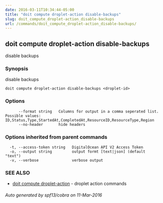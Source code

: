 ```yaml
---
date: 2016-03-11T10:34:44-05:00
title: "doit compute droplet-action disable-backups"
slug: doit_compute_droplet-action_disable-backups
url: /commands/doit_compute_droplet-action_disable-backups/
---
```

## doit compute droplet-action disable-backups

disable backups

### Synopsis


disable backups

```
doit compute droplet-action disable-backups <droplet-id>
```

### Options

```
      --format string   Columns for output in a comma seperated list. Possible values: ID,Status,Type,StartedAt,CompletedAt,ResourceID,ResourceType,Region
      --no-header       hide headers
```

### Options inherited from parent commands

```
  -t, --access-token string   DigitalOcean API V2 Access Token
  -o, --output string         output formt [text|json] (default "text")
  -v, --verbose               verbose output
```

### SEE ALSO
* [doit compute droplet-action](/commands/doit_compute_droplet-action/)	 - droplet action commands

###### Auto generated by spf13/cobra on 11-Mar-2016
